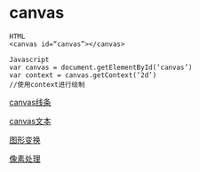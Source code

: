 # canvas
```
HTML
<canvas id=“canvas”></canvas>

Javascript
var canvas = document.getElementById(‘canvas’)
var context = canvas.getContext(‘2d’)
//使用context进行绘制
```

[canvas线条](line.md)  

[canvas文本](text.md)  

[图形变换](transform.md)  

[像素处理](filter.md)  